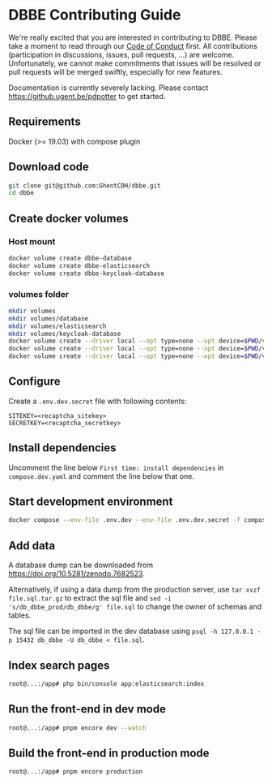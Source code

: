 # DBBE Contributing Guide

We're really excited that you are interested in contributing to DBBE. Please take a moment to read through our [Code of Conduct](CODE_OF_CONDUCT.md) first. All contributions (participation in discussions, issues, pull requests, ...) are welcome. Unfortunately, we cannot make commitments that issues will be resolved or pull requests will be merged swiftly, especially for new features.

Documentation is currently severely lacking. Please contact <https://github.ugent.be/pdpotter> to get started.

## Requirements

Docker (>= 19.03) with compose plugin

## Download code

```sh
git clone git@github.com:GhentCDH/dbbe.git
cd dbbe
```

## Create docker volumes

### Host mount

```sh
docker volume create dbbe-database
docker volume create dbbe-elasticsearch
docker volume create dbbe-keycloak-database
```

### volumes folder

```sh
mkdir volumes
mkdir volumes/database
mkdir volumes/elasticsearch
mkdir volumes/keycloak-database
docker volume create --driver local --opt type=none --opt device=$PWD/volumes/database --opt o=bind dbbe-database
docker volume create --driver local --opt type=none --opt device=$PWD/volumes/elasticsearch --opt o=bind dbbe-elasticsearch
docker volume create --driver local --opt type=none --opt device=$PWD/volumes/keycloak-database --opt o=bind dbbe-keycloak-database
```

## Configure

Create a `.env.dev.secret` file with following contents:

```text
SITEKEY=<recaptcha_sitekey>
SECRETKEY=<recaptcha_secretkey>
```

## Install dependencies

Uncomment the line below `First time: install dependencies` in `compose.dev.yaml` and comment the line below that one.

## Start development environment

```sh
docker compose --env-file .env.dev --env-file .env.dev.secret -f compose.dev.yaml up
```

## Add data

A database dump can be downloaded from <https://doi.org/10.5281/zenodo.7682523>.

Alternatively, if using a data dump from the production server, use `tar xvzf file.sql.tar.gz` to extract the sql file and `sed -i 's/db_dbbe_prod/db_dbbe/g' file.sql` to change the owner of schemas and tables.

The sql file can be imported in the dev database using `psql -h 127.0.0.1 -p 15432 db_dbbe -U db_dbbe < file.sql`.

## Index search pages

```sh
root@...:/app# php bin/console app:elasticsearch:index
```

## Run the front-end in dev mode

```sh
root@...:/app# pnpm encore dev --watch
```

## Build the front-end in production mode

```sh
root@...:/app# pnpm encore production
```
